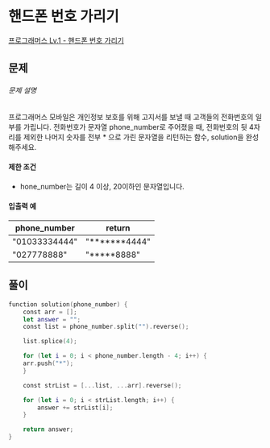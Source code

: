 <!-- @format -->

# 핸드폰 번호 가리기

[프로그래머스 Lv.1 - 핸드폰 번호 가리기](https://school.programmers.co.kr/learn/courses/30/lessons/12948)

## 문제

###### 문제 설명

프로그래머스 모바일은 개인정보 보호를 위해 고지서를 보낼 때 고객들의 전화번호의 일부를 가립니다.
전화번호가 문자열 phone_number로 주어졌을 때, 전화번호의 뒷 4자리를 제외한 나머지 숫자를 전부 \* 으로 가린 문자열을 리턴하는 함수, solution을 완성해주세요.

#### 제한 조건

- hone_number는 길이 4 이상, 20이하인 문자열입니다.

#### 입출력 예

| phone_number  | return           |
| ------------- | ---------------- |
| "01033334444" | "**\*\*\***4444" |
| "027778888"   | "**\***8888"     |

## 풀이

```swift
function solution(phone_number) {
    const arr = [];
    let answer = "";
    const list = phone_number.split("").reverse();

    list.splice(4);

    for (let i = 0; i < phone_number.length - 4; i++) {
    arr.push("*");
    }

    const strList = [...list, ...arr].reverse();

    for (let i = 0; i < strList.length; i++) {
        answer += strList[i];
    }

    return answer;
}
```
